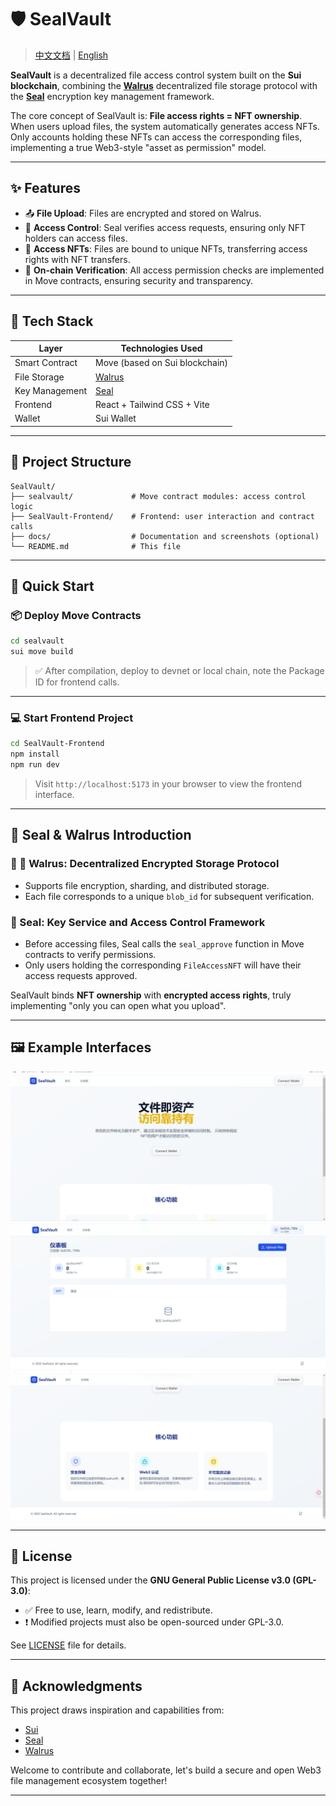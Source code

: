 # 🛡️ SealVault

> [中文文档](README.zh-CN.md) | [English](README.md)

**SealVault** is a decentralized file access control system built on the **Sui blockchain**, combining the [**Walrus**](https://github.com/MystenLabs/walrus) decentralized file storage protocol with the [**Seal**](https://github.com/MystenLabs/seal) encryption key management framework.

The core concept of SealVault is: **File access rights = NFT ownership**. When users upload files, the system automatically generates access NFTs. Only accounts holding these NFTs can access the corresponding files, implementing a true Web3-style "asset as permission" model.

---

## ✨ Features

- 📤 **File Upload**: Files are encrypted and stored on Walrus.
- 🔐 **Access Control**: Seal verifies access requests, ensuring only NFT holders can access files.
- 🧬 **Access NFTs**: Files are bound to unique NFTs, transferring access rights with NFT transfers.
- 🔄 **On-chain Verification**: All access permission checks are implemented in Move contracts, ensuring security and transparency.

---

## 🧱 Tech Stack

| Layer         | Technologies Used                          |
|---------------|--------------------------------------------|
| Smart Contract| Move (based on Sui blockchain)             |
| File Storage  | [Walrus](https://github.com/MystenLabs/walrus) |
| Key Management| [Seal](https://github.com/MystenLabs/seal)     |
| Frontend      | React + Tailwind CSS + Vite                |
| Wallet        | Sui Wallet                                 |

---

## 📁 Project Structure

```
SealVault/
├── sealvault/             # Move contract modules: access control logic
├── SealVault-Frontend/    # Frontend: user interaction and contract calls
├── docs/                  # Documentation and screenshots (optional)
└── README.md              # This file
```

---

## 🚀 Quick Start

### 📦 Deploy Move Contracts

```bash
cd sealvault
sui move build
```

> ✅ After compilation, deploy to devnet or local chain, note the Package ID for frontend calls.

---

### 💻 Start Frontend Project

```bash
cd SealVault-Frontend
npm install
npm run dev
```

> Visit `http://localhost:5173` in your browser to view the frontend interface.

---

## 🔐 Seal & Walrus Introduction

### 🦭 🐘 Walrus: Decentralized Encrypted Storage Protocol

- Supports file encryption, sharding, and distributed storage.
- Each file corresponds to a unique `blob_id` for subsequent verification.

### 🦭 Seal: Key Service and Access Control Framework

- Before accessing files, Seal calls the `seal_approve` function in Move contracts to verify permissions.
- Only users holding the corresponding `FileAccessNFT` will have their access requests approved.

SealVault binds **NFT ownership** with **encrypted access rights**, truly implementing "only you can open what you upload".

---

## 🖼️ Example Interfaces

![Main Interface](docs/images/main-interface.png)
![File Upload](docs/images/file-upload.png)
![Transaction Confirmation](docs/images/Pasted%20image%2020250426030737.png)

---

## 📜 License

This project is licensed under the **GNU General Public License v3.0 (GPL-3.0)**:

- ✅ Free to use, learn, modify, and redistribute.
- ❗ Modified projects must also be open-sourced under GPL-3.0.

See [LICENSE](./LICENSE) file for details.

---

## 🙌 Acknowledgments

This project draws inspiration and capabilities from:

- [Sui](https://github.com/MystenLabs/sui)
- [Seal](https://github.com/MystenLabs/seal)
- [Walrus](https://github.com/MystenLabs/walrus)

Welcome to contribute and collaborate, let's build a secure and open Web3 file management ecosystem together!

---
